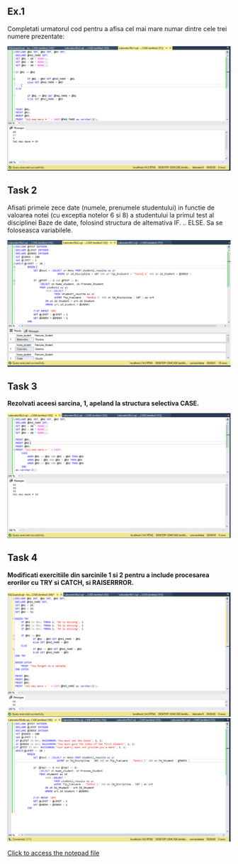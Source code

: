 
<p><b><h2> Ex.1 </h2></b></p>

<p> Completati urmatorul cod pentru a afisa cel mai mare numar dintre cele trei numere prezentate:  </p>
<img src="https://github.com/boaghivasile/DB/blob/master/Lab5/Ex1/Laborator5Ex1.png"  />

<p><b><h2> Task 2 </h2></b></p> 

<p> Afisati primele zece date (numele, prenumele studentului) in functie de valoarea notei (cu exceptia
notelor 6 si 8) a studentului la primul test al disciplinei Baze de date, folosind structura de
altemativa IF. .. ELSE. Sa se foloseasca variabilele. </p>
<img src="https://github.com/boaghivasile/DB/blob/master/Lab5/Ex2/LABorator5Ex2.png" />

<p><b><h2> Task 3 </h2></b></p> 

<p><b> Rezolvati aceesi sarcina, 1, apeland la structura selectiva CASE. </b></p> 
<img src="https://github.com/boaghivasile/DB/blob/master/Lab5/Ex3/Laborator5Ex3.png" />
  
<p><b><h2> Task 4 </h2></b></p> 

<p><b> Modificati exercitiile din sarcinile 1 si 2 pentru a include procesarea erorilor cu TRY si CATCH, si
RAISERRROR.  </b></p> 
<img src="https://github.com/boaghivasile/DB/blob/master/Lab5/Ex4/Laborator5Ex4a.png" />
<img src="https://github.com/boaghivasile/DB/blob/master/Lab5/Ex4/Laborator5Ex4b.png" />

<a href="https://github.com/boaghivasile/DB/blob/master/Lab5/Ex4/Laborator5.txt">Click to access the notepad file</a>

